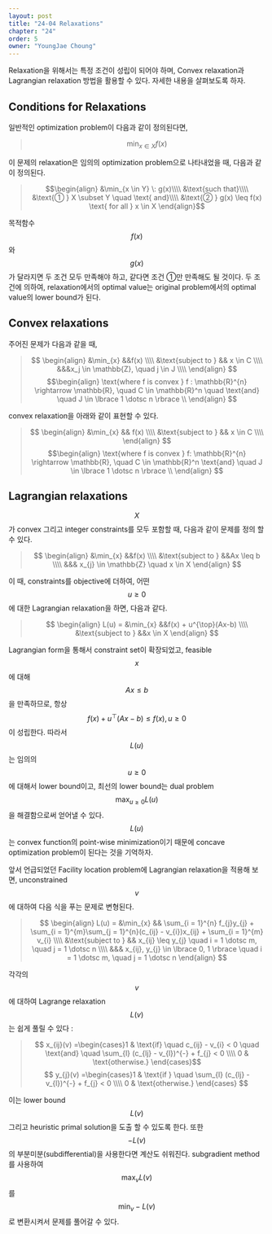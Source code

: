 ```yaml
---
layout: post
title: "24-04 Relaxations"
chapter: "24"
order: 5
owner: "YoungJae Choung"
---
```


Relaxation을 위해서는 특정 조건이 성립이 되어야 하며, Convex relaxation과 Lagrangian relaxation 방법을 활용할 수 있다. 자세한 내용을 살펴보도록 하자.

## Conditions for Relaxations
일반적인 optimization problem이 다음과 같이 정의된다면,
> $$\min_{x \in X} f(x)$$

이 문제의 relaxation은 임의의 optimization problem으로 나타내었을 때, 다음과 같이 정의된다.

> $$\begin{align}
> &\min_{x \in Y} \: g(x)\\\\
> &\text{such that}\\\\
> &\text{① } X \subset Y \quad \text{ and}\\\\ 
> &\text{② } g(x) \leq f(x) \text{ for all } x \in X 
> \end{align}$$ 

목적함수 $$f(x)$$ 와 $$g(x)$$가 달라지면 두 조건 모두 만족해야 하고, 같다면 조건 ①만 만족해도 될 것이다.
두 조건에 의하여, relaxation에서의 optimal value는 original problem에서의 optimal value의 lower bound가 된다.

## Convex relaxations
주어진 문제가 다음과 같을 때,
> $$
> \begin{align}
> &\min_{x} &&f(x) \\\\
> &\text{subject to } && x \in C \\\\
> &&&x_j \in \mathbb{Z}, \quad j \in J \\\\
>\end{align} $$
>$$\begin{align}
> \text{where f is convex } f : \mathbb{R}^{n} \rightarrow \mathbb{R}, \quad C \in \mathbb{R}^n 
> \quad \text{and} \quad J \in \lbrace 1 \dotsc n \rbrace \\
> \end{align}
> $$

convex relaxation을 아래와 같이 표현할 수 있다.
> $$
> \begin{align}
> &\min_{x} && f(x) \\\\
> &\text{subject to } && x \in C \\\\
>\end{align} $$
>$$\begin{align}
>\text{where f is convex } f: \mathbb{R}^{n} \rightarrow \mathbb{R}, \quad C \in \mathbb{R}^n 
>\text{and} \quad J \in \lbrace 1 \dotsc n \rbrace \\
>\end{align}
>$$


## Lagrangian relaxations
$$X$$가 convex 그리고 integer constraints를 모두 포함할 때, 다음과 같이 문제를 정의 할 수 있다. 

> $$
> \begin{align}
> &\min_{x} &&f(x) \\\\
> &\text{subject to } &&Ax \leq b \\\\
> &&& x_{j} \in \mathbb{Z} \quad x \in X 
> \end{align}
> $$

이 때, constraints를 objective에 더하여, 어떤 $$u \geq 0$$에 대한 Lagrangian relaxation을 하면, 다음과 같다.

> $$
> \begin{align}
> L(u) = &\min_{x} &&f(x) + u^{\top}(Ax-b) \\\\
> &\text{subject to } &&x \in X
> \end{align}
> $$

Lagrangian form을 통해서 constraint set이 확장되었고, feasible $$x$$에 대해 $$Ax \leq b$$을 만족하므로, 항상 $$f(x) + u^{\top}(Ax - b) \leq f(x), u \geq 0$$이 성립한다. 따라서 $$L(u)$$는 임의의 $$u \geq 0$$에 대해서 lower bound이고, 최선의 lower bound는 dual problem $$\max_{u \geq 0} L(u)$$을 해결함으로써 얻어낼 수 있다. $$L(u)$$는 convex function의 point-wise minimization이기 때문에 concave optimization problem이 된다는 것을 기억하자.

앞서 언급되었던 Facility location problem에 Lagrangian relaxation을 적용해 보면, unconstrained $$v$$에 대하여 다음 식을 푸는 문제로 변형된다.

> $$
> \begin{align}
> L(u) = &\min_{x} && \sum_{i = 1}^{n} f_{j}y_{j} + \sum_{i = 1}^{m}\sum_{j = 1}^{n}(c_{ij} - v_{i})x_{ij} + \sum_{i = 1}^{m} v_{i} \\\\
> &\text{subject to } && x_{ij} \leq y_{j} \quad i = 1 \dotsc m, \quad j = 1 \dotsc n \\\\
> &&& x_{ij}, y_{j} \in \lbrace 0, 1 \rbrace \quad  i = 1 \dotsc m, \quad j = 1 \dotsc n 
> \end{align}
> $$

각각의 $$v$$에 대하여 Lagrange relaxation $$L(v)$$는 쉽게 풀릴 수 있다 :
> $$ x_{ij}(v) =\begin{cases}1 & \text{if} \quad c_{ij} - v_{i} < 0 \quad \text{and}  \quad \sum_{l} (c_{lj} - v_{l})^{-} + f_{j} < 0 \\\\
> 0 & \text{otherwise.} \end{cases}$$
> $$ y_{j}(v) =\begin{cases}1 & \text{if } \quad \sum_{l} (c_{lj} - v_{l})^{-} + f_{j} < 0 \\\\
> 0 & \text{otherwise.} \end{cases} $$

이는 lower bound $$L(v)$$ 그리고 heuristic primal solution을 도출 할 수 있도록 한다. 또한 $$-L(v)$$의 부분미분(subdifferential)을 사용한다면 계산도 쉬워진다. subgradient method를 사용하여 $$\max_{v} L(v)$$를 $$\min_{v} -L(v)$$ 로 변환시켜서 문제를 풀어갈 수 있다.
